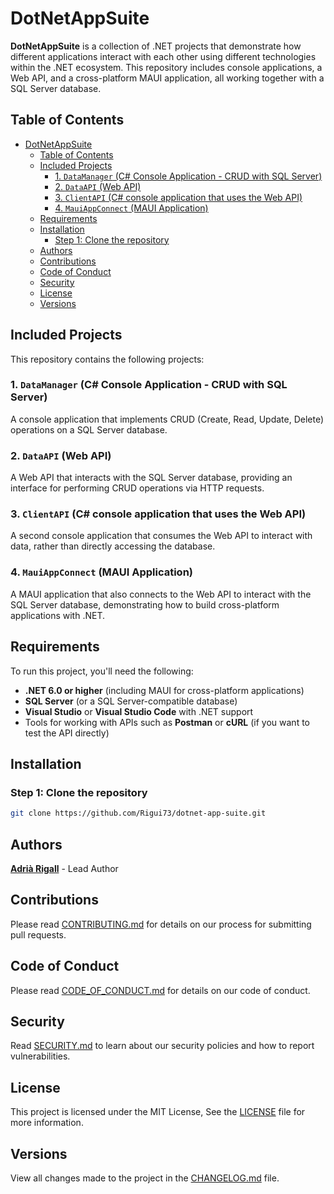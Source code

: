 # DotNetAppSuite

**DotNetAppSuite** is a collection of .NET projects that demonstrate how different applications interact with each other using different technologies within the .NET ecosystem. This repository includes console applications, a Web API, and a cross-platform MAUI application, all working together with a SQL Server database.

## Table of Contents

- [DotNetAppSuite](#dotnetappsuite)
  - [Table of Contents](#table-of-contents)
  - [Included Projects](#included-projects)
    - [1. `DataManager` (C# Console Application - CRUD with SQL Server)](#1-datamanager-c-console-application---crud-with-sql-server)
    - [2. `DataAPI` (Web API)](#2-dataapi-web-api)
    - [3. `ClientAPI` (C# console application that uses the Web API)](#3-clientapi-c-console-application-that-uses-the-web-api)
    - [4. `MauiAppConnect` (MAUI Application)](#4-mauiappconnect-maui-application)
  - [Requirements](#requirements)
  - [Installation](#installation)
    - [Step 1: Clone the repository](#step-1-clone-the-repository)
  - [Authors](#authors)
  - [Contributions](#contributions)
  - [Code of Conduct](#code-of-conduct)
  - [Security](#security)
  - [License](#license)
  - [Versions](#versions)

## Included Projects

This repository contains the following projects:

### 1. `DataManager` (C# Console Application - CRUD with SQL Server)

A console application that implements CRUD (Create, Read, Update, Delete) operations on a SQL Server database.

### 2. `DataAPI` (Web API)

A Web API that interacts with the SQL Server database, providing an interface for performing CRUD operations via HTTP requests.

### 3. `ClientAPI` (C# console application that uses the Web API)

A second console application that consumes the Web API to interact with data, rather than directly accessing the database.

### 4. `MauiAppConnect` (MAUI Application)

A MAUI application that also connects to the Web API to interact with the SQL Server database, demonstrating how to build cross-platform applications with .NET.

## Requirements

To run this project, you'll need the following:

- **.NET 6.0 or higher** (including MAUI for cross-platform applications)
- **SQL Server** (or a SQL Server-compatible database)
- **Visual Studio** or **Visual Studio Code** with .NET support
- Tools for working with APIs such as **Postman** or **cURL** (if you want to test the API directly)

## Installation

### Step 1: Clone the repository

```bash
git clone https://github.com/Rigui73/dotnet-app-suite.git
```

## Authors

**[Adrià Rigall](https://www.github.com/Rigui73)** - Lead Author

## Contributions

Please read [CONTRIBUTING.md](/.github/CONTRIBUTING.md) for details on our process for submitting pull requests.

## Code of Conduct

Please read [CODE_OF_CONDUCT.md](/.github/CODE_OF_CONDUCT.md) for details on our code of conduct.

## Security

Read [SECURITY.md](/.github/SECURITY.md) to learn about our security policies and how to report vulnerabilities.

## License

This project is licensed under the MIT License, See the [LICENSE](./LICENSE) file for more information.

## Versions

View all changes made to the project in the [CHANGELOG.md](/CHANGELOG.md) file.
